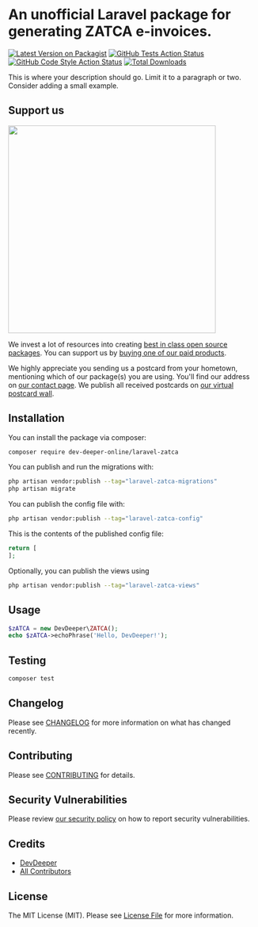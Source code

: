 # An unofficial Laravel package for generating ZATCA e-invoices.

[![Latest Version on Packagist](https://img.shields.io/packagist/v/dev-deeper-online/laravel-zatca.svg?style=flat-square)](https://packagist.org/packages/dev-deeper-online/laravel-zatca)
[![GitHub Tests Action Status](https://img.shields.io/github/actions/workflow/status/dev-deeper-online/laravel-zatca/run-tests.yml?branch=main&label=tests&style=flat-square)](https://github.com/dev-deeper-online/laravel-zatca/actions?query=workflow%3Arun-tests+branch%3Amain)
[![GitHub Code Style Action Status](https://img.shields.io/github/actions/workflow/status/dev-deeper-online/laravel-zatca/fix-php-code-style-issues.yml?branch=main&label=code%20style&style=flat-square)](https://github.com/dev-deeper-online/laravel-zatca/actions?query=workflow%3A"Fix+PHP+code+style+issues"+branch%3Amain)
[![Total Downloads](https://img.shields.io/packagist/dt/dev-deeper-online/laravel-zatca.svg?style=flat-square)](https://packagist.org/packages/dev-deeper-online/laravel-zatca)

This is where your description should go. Limit it to a paragraph or two. Consider adding a small example.

## Support us

[<img src="https://github-ads.s3.eu-central-1.amazonaws.com/laravel-zatca.jpg?t=1" width="419px" />](https://spatie.be/github-ad-click/laravel-zatca)

We invest a lot of resources into creating [best in class open source packages](https://spatie.be/open-source). You can support us by [buying one of our paid products](https://spatie.be/open-source/support-us).

We highly appreciate you sending us a postcard from your hometown, mentioning which of our package(s) you are using. You'll find our address on [our contact page](https://spatie.be/about-us). We publish all received postcards on [our virtual postcard wall](https://spatie.be/open-source/postcards).

## Installation

You can install the package via composer:

```bash
composer require dev-deeper-online/laravel-zatca
```

You can publish and run the migrations with:

```bash
php artisan vendor:publish --tag="laravel-zatca-migrations"
php artisan migrate
```

You can publish the config file with:

```bash
php artisan vendor:publish --tag="laravel-zatca-config"
```

This is the contents of the published config file:

```php
return [
];
```

Optionally, you can publish the views using

```bash
php artisan vendor:publish --tag="laravel-zatca-views"
```

## Usage

```php
$zATCA = new DevDeeper\ZATCA();
echo $zATCA->echoPhrase('Hello, DevDeeper!');
```

## Testing

```bash
composer test
```

## Changelog

Please see [CHANGELOG](CHANGELOG.md) for more information on what has changed recently.

## Contributing

Please see [CONTRIBUTING](CONTRIBUTING.md) for details.

## Security Vulnerabilities

Please review [our security policy](../../security/policy) on how to report security vulnerabilities.

## Credits

- [DevDeeper](https://github.com/dev-deeper-online)
- [All Contributors](../../contributors)

## License

The MIT License (MIT). Please see [License File](LICENSE.md) for more information.
